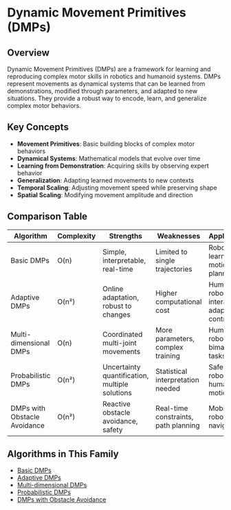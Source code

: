 # Dynamic Movement Primitives (DMPs)

## Overview
Dynamic Movement Primitives (DMPs) are a framework for learning and reproducing complex motor skills in robotics and humanoid systems. DMPs represent movements as dynamical systems that can be learned from demonstrations, modified through parameters, and adapted to new situations. They provide a robust way to encode, learn, and generalize complex motor behaviors.

## Key Concepts
- **Movement Primitives**: Basic building blocks of complex motor behaviors
- **Dynamical Systems**: Mathematical models that evolve over time
- **Learning from Demonstration**: Acquiring skills by observing expert behavior
- **Generalization**: Adapting learned movements to new contexts
- **Temporal Scaling**: Adjusting movement speed while preserving shape
- **Spatial Scaling**: Modifying movement amplitude and direction

## Comparison Table
| Algorithm | Complexity | Strengths | Weaknesses | Applications |
|-----------|------------|-----------|------------|--------------|
| Basic DMPs | O(n) | Simple, interpretable, real-time | Limited to single trajectories | Robot learning, motion planning |
| Adaptive DMPs | O(n²) | Online adaptation, robust to changes | Higher computational cost | Human-robot interaction, adaptive control |
| Multi-dimensional DMPs | O(n) | Coordinated multi-joint movements | More parameters, complex training | Humanoid robotics, bimanual tasks |
| Probabilistic DMPs | O(n²) | Uncertainty quantification, multiple solutions | Statistical interpretation needed | Safe robotics, human-like motion |
| DMPs with Obstacle Avoidance | O(n²) | Reactive obstacle avoidance, safety | Real-time constraints, path planning | Mobile robotics, navigation |

## Algorithms in This Family
- [Basic DMPs](../algorithms/dmps/basic-dmps.md)
- [Adaptive DMPs](../algorithms/dmps/adaptive-dmps.md)
- [Multi-dimensional DMPs](../algorithms/dmps/multi-dimensional-dmps.md)
- [Probabilistic DMPs](../algorithms/dmps/probabilistic-dmps.md)
- [DMPs with Obstacle Avoidance](../algorithms/dmps/dmps-obstacle-avoidance.md)
